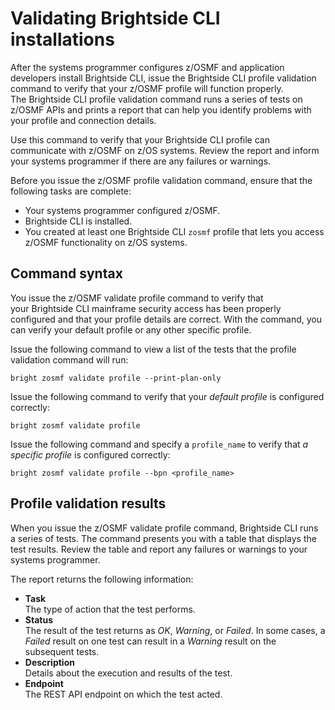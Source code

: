 # Validating Brightside CLI installations

After the systems programmer configures z/OSMF and application developers install Brightside CLI, issue the Brightside CLI profile validation command to verify that your z/OSMF profile will function properly. The Brightside CLI profile validation command runs a series of tests on z/OSMF APIs and prints a report that can help you identify problems with your profile and connection details.

Use this command to verify that your Brightside CLI profile can communicate with z/OSMF on z/OS systems. Review the report and inform your systems programmer if there are any failures or warnings.

Before you issue the z/OSMF profile validation command, ensure that the following tasks are complete:

  - Your systems programmer configured z/OSMF.
  - Brightside CLI is installed.
  - You created at least one Brightside CLI `zosmf` profile that lets you access z/OSMF functionality on z/OS systems.

## Command syntax

You issue the z/OSMF validate profile command to verify that your Brightside CLI mainframe security access has been properly configured and that your profile details are correct. With the command, you can verify your default profile or any other specific profile.    

Issue the following command to view a list of the tests that the profile validation command will run:    

```bright zosmf validate profile --print-plan-only```

Issue the following command to verify that your *default profile* is configured correctly:    

```bright zosmf validate profile```

Issue the following command and specify a `profile_name` to verify that *a specific profile* is configured correctly:    

```bright zosmf validate profile --bpn <profile_name>```

## Profile validation results

When you issue the z/OSMF validate profile command, Brightside CLI runs a series of tests. The command presents you with a table that displays the test results. Review the table and report any
failures or warnings to your systems programmer.

The report returns the following information:

  - **Task**  
    The type of action that the test performs.
  - **Status**  
    The result of the test returns as *OK*, *Warning*, or *Failed*. In
    some cases, a *Failed* result on one test can result in a
    *Warning* result on the subsequent tests.
  - **Description**  
    Details about the execution and results of the test.
  - **Endpoint**  
    The REST API endpoint on which the test acted.
